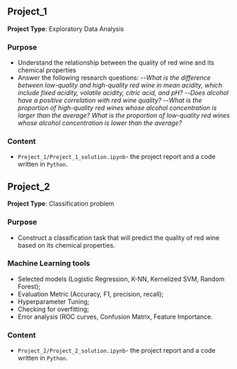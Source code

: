 ## Project_1
**Project Type**: Exploratory Data Analysis
### Purpose
- Understand the relationship between the quality of red wine and its chemical properties
- Answer the following research questions:
--*What is the difference between low-quality and high-quality red wine in mean acidity, which include fixed acidity, volatile acidity, citric acid, and pH?*
--*Does alcohol have a positive correlation with red wine quality?*
--*What is the proportion of high-quality red wines whose alcohol concentration is larger than the average? What is the proportion of low-quality red wines whose alcohol concentration is lower than the average?*

### Content
- `Project_1/Project_1_solution.ipynb`- the project report and a code written in `Python`.

## Project_2
**Project Type**: Classification problem
### Purpose
- Construct a classification task that will predict the quality of red wine based on its chemical properties.

### Machine Learning tools
- Selected models (Logistic Regression, K-NN, Kernelized SVM, Random Forest);
- Evaluation Metric (Accuracy, F1, precision, recall);
- Hyperparameter Tuning;
- Checking for overfitting;
- Error analysis (ROC curves, Confusion Matrix, Feature Importance.

### Content
- `Project_2/Project_2_solution.ipynb`- the project report and a code written in `Python`.

